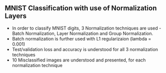 MNIST Classification with use of Normalization Layers
-----------------------------------------------------
* In order to classify MNIST digits, 3 Normalization techniques are used - Batch Normalization, Layer Normalization and Group Normalization.
* Batch normalization is further used with L1 regularizaion (lambda = 0.001) 
* Test/validation loss and accuracy is understood for all 3 normalization techniques
* 10 Misclassified images are understood and presented, for each normalization technique

